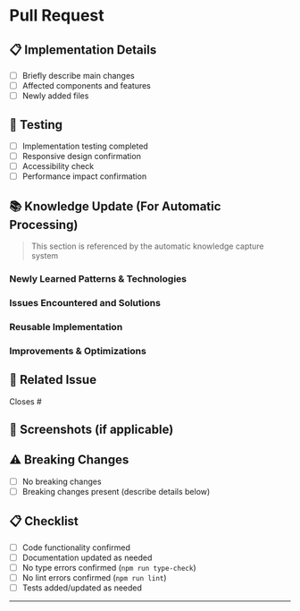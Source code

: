 # Pull Request

## 📋 Implementation Details

- [ ] Briefly describe main changes
- [ ] Affected components and features
- [ ] Newly added files

## 🧪 Testing

- [ ] Implementation testing completed
- [ ] Responsive design confirmation
- [ ] Accessibility check
- [ ] Performance impact confirmation

## 📚 Knowledge Update (For Automatic Processing)

> This section is referenced by the automatic knowledge capture system

### Newly Learned Patterns & Technologies

<!-- Describe patterns or technologies newly used in this implementation -->

### Issues Encountered and Solutions

<!-- Describe problems encountered during implementation and their solutions -->

### Reusable Implementation

<!-- Describe components or logic that could be used in other features -->

### Improvements & Optimizations

<!-- Describe improvements or optimizations that might be helpful for future implementations -->

## 🔗 Related Issue

Closes #<!-- Issue number -->

## 📸 Screenshots (if applicable)

<!-- Attach screenshots if there are UI changes -->

## ⚠️ Breaking Changes

- [ ] No breaking changes
- [ ] Breaking changes present (describe details below)

<!-- Details of breaking changes -->

## 📋 Checklist

- [ ] Code functionality confirmed
- [ ] Documentation updated as needed
- [ ] No type errors confirmed (`npm run type-check`)
- [ ] No lint errors confirmed (`npm run lint`)
- [ ] Tests added/updated as needed

---

<!--
When this PR is merged, the automatic knowledge capture system will:
1. Analyze implementation content
2. Extract patterns
3. Update .kiro/steering/ knowledge base
4. Propose knowledge updates as a new PR

To skip knowledge capture, add the `skip-knowledge-capture` label to the PR.
-->
